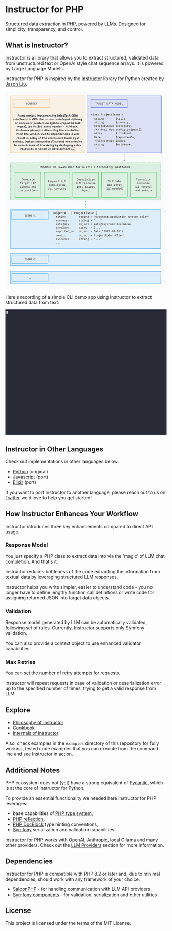 # Instructor for PHP

Structured data extraction in PHP, powered by LLMs. Designed for simplicity, transparency, and control.




## What is Instructor?

Instructor is a library that allows you to extract structured, validated data from unstructured text or OpenAI style chat sequence arrays. It is powered by Large Language Models.

Instructor for PHP is inspired by the [Instructor](https://jxnl.github.io/instructor/) library for Python created by [Jason Liu](https://twitter.com/jxnlco).


![image](./img/concept.png)

Here's recording of a simple CLI demo app using Instructor to extract structured data from text:

![image](./img/extraction.gif)

## Instructor in Other Languages

Check out implementations in other languages below:

 - [Python](https://www.github.com/jxnl/instructor) (original)
 - [Javascript](https://github.com/instructor-ai/instructor-js) (port)
 - [Elixir](https://github.com/thmsmlr/instructor_ex/) (port)

If you want to port Instructor to another language, please reach out to us on [Twitter](https://twitter.com/jxnlco) we'd love to help you get started!




## How Instructor Enhances Your Workflow

Instructor introduces three key enhancements compared to direct API usage.

### Response Model

You just specify a PHP class to extract data into via the 'magic' of LLM chat completion. And that's it.

Instructor reduces brittleness of the code extracting the information from textual data by leveraging structured LLM responses.

Instructor helps you write simpler, easier to understand code - you no longer have to define lengthy function call definitions or write code for assigning returned JSON into target data objects.

### Validation

Response model generated by LLM can be automatically validated, following set of rules. Currently, Instructor supports only Symfony validation.

You can also provide a context object to use enhanced validator capabilities.

### Max Retries

You can set the number of retry attempts for requests.

Instructor will repeat requests in case of validation or deserialization error up to the specified number of times, trying to get a valid response from LLM.



## Explore

 - [Philosophy of Instructor](./concepts/philosophy.md)
 - [Cookbook](./hub/index.md)
 - [Internals of Instructor](./internals/index.md)

Also, check examples in the `examples` directory of this repository for fully working, tested code examples that you can execute from the command line and see Instructor in action.



## Additional Notes

PHP ecosystem does not (yet) have a strong equivalent of [Pydantic](https://pydantic.dev/), which is at the core of Instructor for Python.

To provide an essential functionality we needed here Instructor for PHP leverages:

 - base capabilities of [PHP type system](https://www.php.net/manual/en/language.types.type-system.php),
 - [PHP reflection](https://www.php.net/manual/en/book.reflection.php),
 - [PHP DocBlock](https://docs.phpdoc.org/2.9/references/phpdoc/index.html) type hinting conventions,
 - [Symfony](https://symfony.com/doc/current/index.html) serialization and validation capabilities

Instructor for PHP works with OpenAI, Anthropic, local Ollama and many other providers. Check out the [LLM Providers](llm_providers.md) section for more information.



## Dependencies

Instructor for PHP is compatible with PHP 8.2 or later and, due to minimal dependencies, should work with any framework of your choice.

 - [SaloonPHP](https://docs.saloon.dev/) - for handling communication with LLM API providers
 - [Symfony components](https://symfony.com/) - for validation, serialization and other utilities



## License

This project is licensed under the terms of the MIT License.
